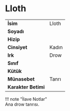 # Lloth   
|  |  |  
|---|---|  
| **İsim** | Lloth |  
| **Soyadı** |  |  
| **Hizip** |  |  
| **Cinsiyet** | Kadın |  
| **Irk** | Drow |  
| **Sınıf** |  |  
| **Kütük** |  |  
| **Münasebet** | Tanrı |  
| **Karakter Betimi** |  |  
  
  
!!! note "İlave Notlar"  
	Ana drow tanrısı.  
